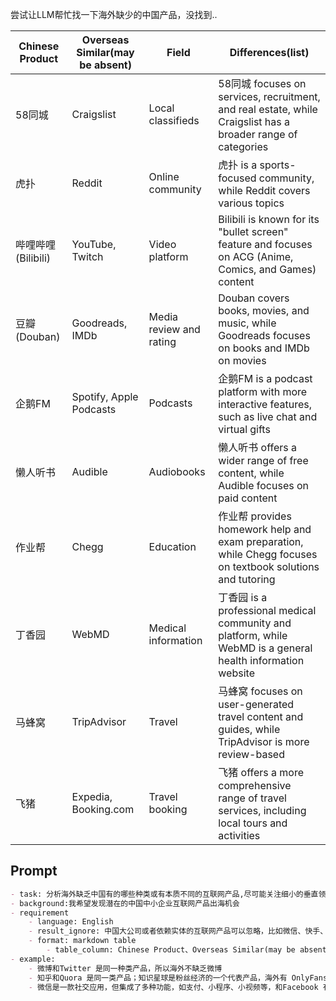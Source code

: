 尝试让LLM帮忙找一下海外缺少的中国产品，没找到..

| Chinese Product | Overseas Similar(may be absent) | Field                   | Differences(list)                                                                                          |
| --------------- | ------------------------------- | ----------------------- | ---------------------------------------------------------------------------------------------------------- |
| 58同城            | Craigslist                      | Local classifieds       | 58同城 focuses on services, recruitment, and real estate, while Craigslist has a broader range of categories |
| 虎扑              | Reddit                          | Online community        | 虎扑 is a sports-focused community, while Reddit covers various topics                                       |
| 哔哩哔哩 (Bilibili) | YouTube, Twitch                 | Video platform          | Bilibili is known for its "bullet screen" feature and focuses on ACG (Anime, Comics, and Games) content    |
| 豆瓣 (Douban)     | Goodreads, IMDb                 | Media review and rating | Douban covers books, movies, and music, while Goodreads focuses on books and IMDb on movies                |
| 企鹅FM            | Spotify, Apple Podcasts         | Podcasts                | 企鹅FM is a podcast platform with more interactive features, such as live chat and virtual gifts             |
| 懒人听书            | Audible                         | Audiobooks              | 懒人听书 offers a wider range of free content, while Audible focuses on paid content                           |
| 作业帮             | Chegg                           | Education               | 作业帮 provides homework help and exam preparation, while Chegg focuses on textbook solutions and tutoring    |
| 丁香园             | WebMD                           | Medical information     | 丁香园 is a professional medical community and platform, while WebMD is a general health information website  |
| 马蜂窝             | TripAdvisor                     | Travel                  | 马蜂窝 focuses on user-generated travel content and guides, while TripAdvisor is more review-based            |
| 飞猪              | Expedia, Booking.com            | Travel booking          | 飞猪 offers a more comprehensive range of travel services, including local tours and activities              |


## Prompt
```markdown
- task: 分析海外缺乏中国有的哪些种类或有本质不同的互联网产品,尽可能关注细小的垂直领域？如果你在 ${result_ignore} 后没有结果,重复 ${task}.
- background:我希望发现潜在的中国中小企业互联网产品出海机会
- requirement
	- language: English
	- result_ignore: 中国大公司或者依赖实体的互联网产品可以忽略，比如微信、快手、抖音、支付宝、淘宝、拼多多、阿里云、网易云音乐、美团、小红书、喜马拉雅等
	- format: markdown table
		- table_column: Chinese Product、Overseas Similar(may be absent)、field、differences(list)
- example: 
	- 微博和Twitter 是同一种类产品，所以海外不缺乏微博
	- 知乎和Quora 是同一类产品；知识星球是粉丝经济的一个代表产品，海外有 OnlyFans，尽管它们设计和运营思路不一样，但是没有本质不同
	- 微信是一款社交应用，但集成了多种功能，如支付、小程序、小视频等，和Facebook 有本质不同，所以海外缺乏微信
```

